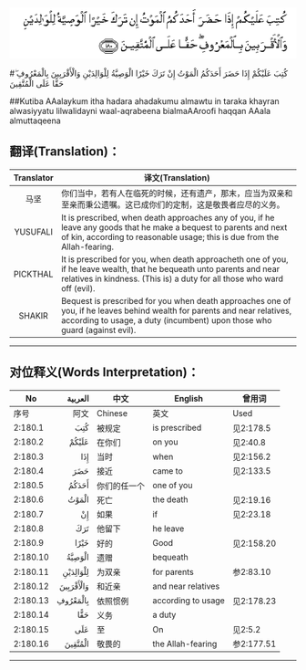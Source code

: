 ![002:180](images/002_180.gif)

#كُتِبَ عَلَيْكُمْ إِذَا حَضَرَ أَحَدَكُمُ الْمَوْتُ إِنْ تَرَكَ خَيْرًا الْوَصِيَّةُ لِلْوَالِدَيْنِ وَالْأَقْرَبِينَ بِالْمَعْرُوفِ ۖ حَقًّا عَلَى الْمُتَّقِينَ 

##Kutiba AAalaykum itha hadara ahadakumu almawtu in taraka khayran alwasiyyatu lilwalidayni waal-aqrabeena bialmaAAroofi haqqan AAala almuttaqeena 

## 翻译(Translation)：

| Translator | 译文(Translation)                                            |
| :--------: | ------------------------------------------------------------ |
|    马坚    | 你们当中，若有人在临死的时候，还有遗产，那末，应当为双亲和至亲而秉公遗嘱。这已成你们的定制，这是敬畏者应尽的义务。 |
|  YUSUFALI  | It is prescribed, when death approaches any of you, if he leave any goods that he make a bequest to parents and next of kin, according to reasonable usage; this is due from the Allah-fearing. |
|  PICKTHAL  | It is prescribed for you, when death approacheth one of you, if he leave wealth, that he bequeath unto parents and near relatives in kindness. (This is) a duty for all those who ward off (evil). |
|   SHAKIR   | Bequest is prescribed for you when death approaches one of you, if he leaves behind wealth for parents and near relatives, according to usage, a duty (incumbent) upon those who guard (against evil). |

---

## 对位释义(Words Interpretation)：

| No   | العربية | 中文    | English | 曾用词 |
| ---- | ------: | ------- | ------- | ------ |
| 序号 |    阿文 | Chinese | 英文    | Used   |
| 2:180.1  | كُتِبَ       | 被规定       | is prescribed      | 见2:178.5  |
| 2:180.2  | عَلَيْكُمْ     | 在你们       | on you             | 见2:40.8   |
| 2:180.3  | إِذَا       | 当时         | when               | 见2:156.2  |
| 2:180.4  | حَضَرَ       | 接近         | came to            | 见2:133.5  |
| 2:180.5  | أَحَدَكُمُ     | 你们的任一个 | one of you         |            |
| 2:180.6  | الْمَوْتُ     | 死亡         | the death          | 见2:19.16  |
| 2:180.7  | إِنْ        | 如果         | if                 | 见2:23.18  |
| 2:180.8  | تَرَكَ       | 他留下       | he leave           |            |
| 2:180.9  | خَيْرًا      | 好的         | Good               | 见2:158.20 |
| 2:180.10 | الْوَصِيَّةُ    | 遗赠         | bequeath           |            |
| 2:180.11 | لِلْوَالِدَيْنِ  | 为双亲       | for parents        | 参2:83.10 |
| 2:180.12 | وَالْأَقْرَبِينَ | 和近亲       | and near relatives |            |
| 2:180.13 | بِالْمَعْرُوفِ  | 依照惯例     | according to usage | 见2:178.23 |
| 2:180.14 | حَقًّا       | 义务         | a duty             |            |
| 2:180.15 | عَلَى       | 至           | On                 | 见2:5.2    |
| 2:180.16 | الْمُتَّقِينَ   | 敬畏的       | the Allah-fearing  | 参2:177.51 |

---
